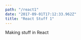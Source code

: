 ```yaml
---
path: "/react1"
date: "2017-09-01T17:12:33.962Z"
title: "React Stuff 1"
---
```


Making stuff in React